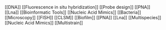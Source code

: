 [[DNA]]
[[Fluorescence in situ hybridization]]
[[Probe design]]
[[PNA]]
[[Lna]]
[[Bioinformatic Tools]]
[[Nucleic Acid Mimics]]
[[Bacteria]]
[[Microscopy]]
[[FISH]]
[[CLSM]]
[[Biofilm]]
[[PNA]]
[[Lna]]
[[Multispecies]]
[[Nucleic Acid Mimics]]
[[Multistrain]]
